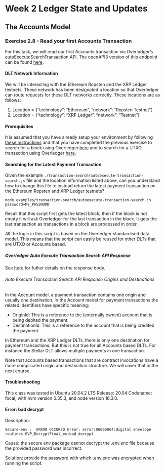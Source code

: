 # Week 2 Ledger State and Updates

## The Accounts Model

### Exercise 2.8 - Read your first Accounts Transaction

For this task, we will read our first Accounts transaction via Overledger’s autoExecuteSearchTransaction API. The openAPI3 version of this endpoint can be found [here](https://docs.overledger.io/#operation/autoExecuteSearchTransactionRequest). 

#### DLT Network Information

We will be interacting with the Ethereum Ropsten and the XRP Ledger testnets. These network has been designated a location so that Overledger can route requests for these DLT networks correctly. These locations are as follows:

1. Location = {“technology”: “Ethereum”, “network”: “Ropsten Testnet”}
2. Location = {“technology”: “XRP Ledger”, “network”: “Testnet”}

#### Prerequisites

It is assumed that you have already setup your environment by following [these instructions]() and that you have completed the previous exercise to search for a block using Overledger [here]() and to search for a UTXO transaction using Overledger [here]().

#### Searching for the Latest Payment Transaction

Given the example `./transaction-search/autoexecute-transaction-search.js` file and the location information listed above, can you understand how to change this file to instead return the latest payment transaction on the Ethereum Ropsten and XRP Ledger testnets?

`node examples/transaction-search/autoexecute-transaction-search.js password=MY_PASSWORD`

Recall that this script first gets the latest block, then if the block is not empty it will ask Overledger for the last transaction in the block. It gets the last transaction as transactions in a block are processed in order.

All the logic in this script is based on the Overledger standardised data model. This means that the script can easily be reused for other DLTs that are UTXO or Accounts based.

##### Overledger Auto Execute Transaction Search API Response

See [here]() for futher details on the response body.

###### Auto Execute Transaction Search API Response Origins and Destinations

In the Account model, a payment transaction contains one origin and usually one destination. In the Account model for payment transactions the related identifiers have specific meaning:

- OriginId: This is a reference to the (externally owned) account that is being debited the payment.
- DestinationId: This is a reference to the account that is being credited the payment. 

In Ethereum and the XRP Ledger DLTs, there is only one destination for payment transactions. But this is not true for all Accounts based DLTs. For instance the Stellar DLT allows multiple payments in one transaction.

Note that accounts based transactions that are contract invocations have a more complicated origin and destination structure. We will cover that in the next course.

#### Troubleshooting
This class was tested in  Ubuntu 20.04.2 LTS Release: 20.04 Codename: focal, with nvm version 0.35.3, and node version 16.3.0. 

#### Error: bad decrypt 

Description:

``Secure-env :  ERROR OCCURED Error: error:06065064:digital envelope routines:EVP_DecryptFinal_ex:bad decrypt``

Cause: the secure env package cannot decrypt the .env.enc file because the provided password was incorrect.

Solution: provide the password with which .env.enc was encrypted when running the script.

